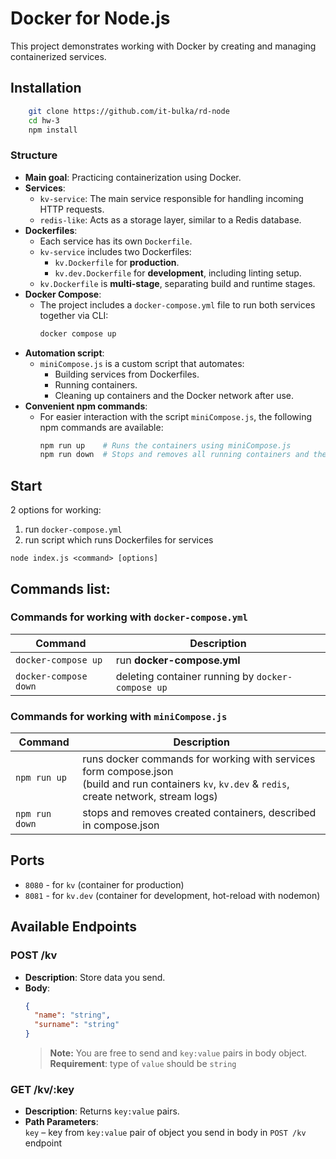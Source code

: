 # Docker for Node.js
This project demonstrates working with Docker by creating and managing containerized services.

## Installation
```bash
    git clone https://github.com/it-bulka/rd-node
    cd hw-3
    npm install
```

### Structure

- **Main goal**: Practicing containerization using Docker.
- **Services**:
    - `kv-service`: The main service responsible for handling incoming HTTP requests.
    - `redis-like`: Acts as a storage layer, similar to a Redis database.
- **Dockerfiles**:
    - Each service has its own `Dockerfile`.
    - `kv-service` includes two Dockerfiles:
        - `kv.Dockerfile` for **production**.
        - `kv.dev.Dockerfile` for **development**, including linting setup.
    - `kv.Dockerfile` is **multi-stage**, separating build and runtime stages.
- **Docker Compose**:
    - The project includes a `docker-compose.yml` file to run both services together via CLI:
      ```bash
      docker compose up
      ```
- **Automation script**:
    - `miniCompose.js` is a custom script that automates:
        - Building services from Dockerfiles.
        - Running containers.
        - Cleaning up containers and the Docker network after use.
- **Convenient npm commands**:
    - For easier interaction with the script `miniCompose.js`, the following npm commands are available:
      ```bash
      npm run up    # Runs the containers using miniCompose.js
      npm run down  # Stops and removes all running containers and the network
      ```


## Start
2 options for working:
1) run `docker-compose.yml`
2) run script which runs Dockerfiles for services
```
node index.js <command> [options]
```
## Commands list:
### Commands for working with `docker-compose.yml`
| Command               | Description                                       |
|-----------------------|---------------------------------------------------|
| `docker-compose up`   | run __**docker-compose.yml**__                    |
| `docker-compose down` | deleting container running by `docker-compose up` |


### Commands for working with `miniCompose.js`
| Command              | Description                                                                                                                                           |
|----------------------|-------------------------------------------------------------------------------------------------------------------------------------------------------|
| `npm run up`         | runs docker commands for working with services form compose.json <br>(build and run containers `kv`, `kv.dev` & `redis`, create network, stream logs) |
| `npm run down`       | stops and removes created containers, described in compose.json                                                                                       |

## Ports
 - `8080` - for `kv` (container for production)
 - `8081` - for `kv.dev` (container for development, hot-reload with nodemon)
## Available Endpoints 

### POST /kv
- **Description**: Store data you send.
- **Body**:
  ```json
  {
    "name": "string",    
    "surname": "string"    
  }
  ```
  > **Note:** You are free to send and `key:value` pairs in body object.<br>
  > **Requirement**: type of `value` should be `string`
  
### GET /kv/:key
- **Description**: Returns `key:value` pairs.
- **Path Parameters**: <br>
  `key` – key from `key:value` pair of object you send in body in `POST /kv` endpoint



